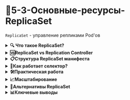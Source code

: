 # 🔹5-3-Основные-ресурсы-ReplicaSet

`ReplicaSet` - управление репликами Pod'ов

<details>
<summary><b>🔍 Что такое ReplicaSet?</b></summary>

---

ReplicaSet гарантирует, что **определенное количество экземпляров Pod'ов** будет запущено в кластере Kubernetes в любой момент времени.

> ⚠️ **Важное замечание:** В современных Kubernetes рекомендуется использовать **Deployment**, который управляет ReplicaSet'ами автоматически.

</details>

<details>
<summary><b>🆚ReplicaSet vs Replication Controller</b></summary>

---

ReplicaSet - это следующее поколение Replication Controller. Единственное отличие - **поддержка расширенного селектора**:

- **ReplicaSet**: поддерживает множественный выбор в селекторе
- **Replication Controller**: только выбор на основе равенства

---

</details>

<details>
<summary><b>📋Структура ReplicaSet манифеста</b></summary>

---

```yaml
apiVersion: apps/v1
kind: ReplicaSet
metadata:
  name: frontend
  labels:
    app: guestbook
    tier: frontend
spec:
  replicas: 3
  selector:
    matchLabels:
      tier: frontend
    matchExpressions:
      - {key: tier, operator: In, values: [frontend]}
  template:
    metadata:
      labels:
        app: guestbook
        tier: frontend
    spec:
      containers:
      - name: php-redis
        image: gcr.io/google_samples/gb-frontend:v3
        resources:
          requests:
            cpu: 100m
            memory: 100Mi
        env:
        - name: GET_HOSTS_FROM
          value: env
        ports:
        - containerPort: 80
```

### Обязательные поля:

- **`.spec.template`** - шаблон Pod'а (формат как у Pod, но без apiVersion/kind)
- **`.spec.template.metadata.labels`** - метки Pod'а
- **`.spec.template.spec.restartPolicy`** - только `Always` (значение по умолчанию)

### Ключевые параметры:

- **`.spec.selector`** - селектор меток для управления Pod'ами
- **`.spec.replicas`** - количество экземпляров Pod'ов (по умолчанию 1)

---

</details>

<details>
<summary><b>🎯Как работает селектор?</b></summary>

---

ReplicaSet управляет **всеми Pod'ами**, чьи метки соответствуют селектору, независимо от того:
- Созданы ли они самим ReplicaSet
- Созданы другим процессом (Deployment)
- Созданы администратором вручную

Это позволяет изменять ReplicaSet, не затрагивая запущенные Pod'ы.

---

</details>

<details>
<summary><b>🛠️Практическая работа</b></summary>

---

### Создание ReplicaSet

```bash
kubectl create -f frontend.yaml
```

### Просмотр состояния

```bash
kubectl describe rs/frontend
```

**Пример вывода:**
```bash
Name:         frontend
Namespace:    default
Selector:     tier=frontend,tier in (frontend)
Replicas:     3 current / 3 desired
Pods Status:  3 Running / 0 Waiting / 0 Succeeded / 0 Failed
Events:
  Normal  SuccessfulCreate  Created pod: frontend-qhloh
  Normal  SuccessfulCreate  Created pod: frontend-dnjpy
  Normal  SuccessfulCreate  Created pod: frontend-9si5l
```

### Удаление ReplicaSet

**Стандартное удаление (с Pod'ами):**
```bash
kubectl delete rs/frontend
```

*Kubectl автоматически:*
1. *Масштабирует до 0 реплик*
2. *Удаляет все Pod'ы*
3. *Удаляет ReplicaSet*

**Удаление только ReplicaSet (Pod'ы остаются):**
```bash
kubectl delete rs/frontend --cascade=false
```

### Изоляция Pod'а от ReplicaSet

```bash
kubectl label pod frontend-xyz tier=debug --overwrite
```

ReplicaSet создаст новый Pod взамен "отвязанного".

---

</details>

<details>
<summary><b>📈Масштабирование</b></summary>

---

### Ручное масштабирование

```bash
# Через редактирование манифеста
kubectl apply -f frontend.yaml

# Императивной командой
kubectl scale rs/frontend --replicas=5
```

### Автоматическое масштабирование (HPA)

```yaml
apiVersion: autoscaling/v1
kind: HorizontalPodAutoscaler
metadata:
  name: frontend-scaler
spec:
  scaleTargetRef:
    kind: ReplicaSet
    name: frontend
  minReplicas: 3
  maxReplicas: 10
  targetCPUUtilizationPercentage: 50
```

**Применение:**
```bash
kubectl create -f hpa-rs.yaml
```

---

</details>

<details>
<summary><b>🔄Альтернативы ReplicaSet</b></summary>

---

| Объект | Назначение | Когда использовать |
|--------|------------|-------------------|
| **Deployment** ✅ | Управление приложениями с обновлениями | **Рекомендуется для большинства случаев** |
| **Job** | Задачи с завершением (разовые) | Миграции БД, обработка данных |
| **DaemonSet** | По одному Pod'у на каждой ноде | Агенты мониторинга, логгирования |

---

</details>

<details>
<summary><b>📊Ключевые выводы</b></summary>

---

1. **ReplicaSet обеспечивает стабильность** - поддерживает заданное количество Pod'ов
2. **Расширенный селектор** - более гибкий чем у Replication Controller
3. **Самостоятельное использование редко** - обычно управляется через Deployment
4. **Автомасштабирование** - поддерживает Horizontal Pod Autoscaler
5. **Гибкое управление** - можно изолировать Pod'ы, каскадное удаление

> 💡 **Практический совет:** Используйте Deployment вместо прямого создания ReplicaSet'ов. Deployment предоставляет дополнительный функционал (историю изменений, откат, плавные обновления) и автоматически управляет ReplicaSet'ами.

---

</details>